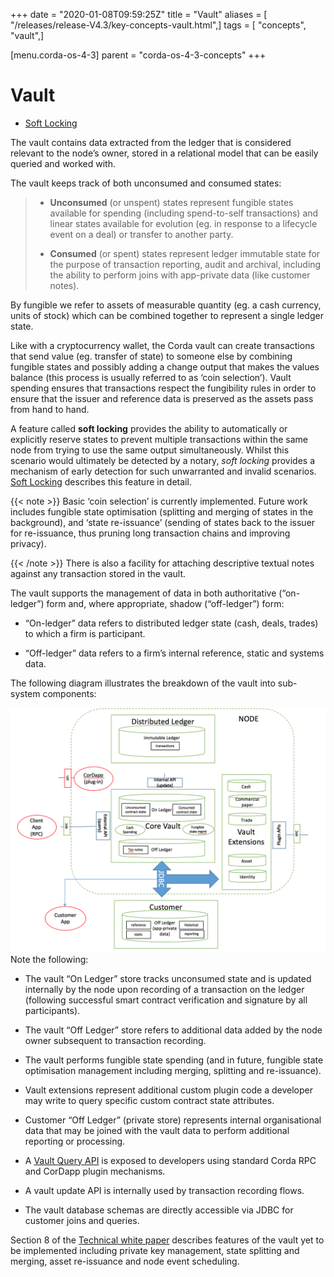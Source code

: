 +++
date = "2020-01-08T09:59:25Z"
title = "Vault"
aliases = [ "/releases/release-V4.3/key-concepts-vault.html",]
tags = [ "concepts", "vault",]

[menu.corda-os-4-3]
parent = "corda-os-4-3-concepts"
+++


# Vault


* [Soft Locking](soft-locking.md)


The vault contains data extracted from the ledger that is considered relevant to the node’s owner, stored in a relational model
            that can be easily queried and worked with.

The vault keeps track of both unconsumed and consumed states:

> 
> 
> * **Unconsumed** (or unspent) states represent fungible states available for spending (including spend-to-self transactions)
>                         and linear states available for evolution (eg. in response to a lifecycle event on a deal) or transfer to another party.
> 
> 
> * **Consumed** (or spent) states represent ledger immutable state for the purpose of transaction reporting, audit and archival, including the ability to perform joins with app-private data (like customer notes).
> 
> 
By fungible we refer to assets of measurable quantity (eg. a cash currency, units of stock) which can be combined
            together to represent a single ledger state.

Like with a cryptocurrency wallet, the Corda vault can create transactions that send value (eg. transfer of state) to
            someone else by combining fungible states and possibly adding a change output that makes the values balance (this
            process is usually referred to as ‘coin selection’). Vault spending ensures that transactions respect the fungibility
            rules in order to ensure that the issuer and reference data is preserved as the assets pass from hand to hand.

A feature called **soft locking** provides the ability to automatically or explicitly reserve states to prevent
            multiple transactions within the same node from trying to use the same output simultaneously. Whilst this scenario would
            ultimately be detected by a notary, *soft locking* provides a mechanism of early detection for such unwarranted and
            invalid scenarios. [Soft Locking](soft-locking.md) describes this feature in detail.


{{< note >}}
Basic ‘coin selection’ is currently implemented. Future work includes fungible state optimisation (splitting and
                merging of states in the background), and ‘state re-issuance’ (sending of states back to the
                issuer for re-issuance, thus pruning long transaction chains and improving privacy).

{{< /note >}}
There is also a facility for attaching descriptive textual notes against any transaction stored in the vault.

The vault supports the management of data in both authoritative (“on-ledger”) form and, where appropriate, shadow (“off-ledger”) form:


* “On-ledger” data refers to distributed ledger state (cash, deals, trades) to which a firm is participant.


* “Off-ledger” data refers to a firm’s internal reference, static and systems data.


The following diagram illustrates the breakdown of the vault into sub-system components:

![vault](resources/vault.png "vault")Note the following:


* The vault “On Ledger” store tracks unconsumed state and is updated internally by the node upon recording of a transaction on the ledger
                    (following successful smart contract verification and signature by all participants).


* The vault “Off Ledger” store refers to additional data added by the node owner subsequent to transaction recording.


* The vault performs fungible state spending (and in future, fungible state optimisation management including merging, splitting and re-issuance).


* Vault extensions represent additional custom plugin code a developer may write to query specific custom contract state attributes.


* Customer “Off Ledger” (private store) represents internal organisational data that may be joined with the vault data to perform additional reporting or processing.


* A [Vault Query API](api-vault-query.md) is exposed to developers using standard Corda RPC and CorDapp plugin mechanisms.


* A vault update API is internally used by transaction recording flows.


* The vault database schemas are directly accessible via JDBC for customer joins and queries.


Section 8 of the [Technical white paper](_static/corda-technical-whitepaper.pdf) describes features of the vault yet to be implemented including private key management, state splitting and merging, asset re-issuance and node event scheduling.


